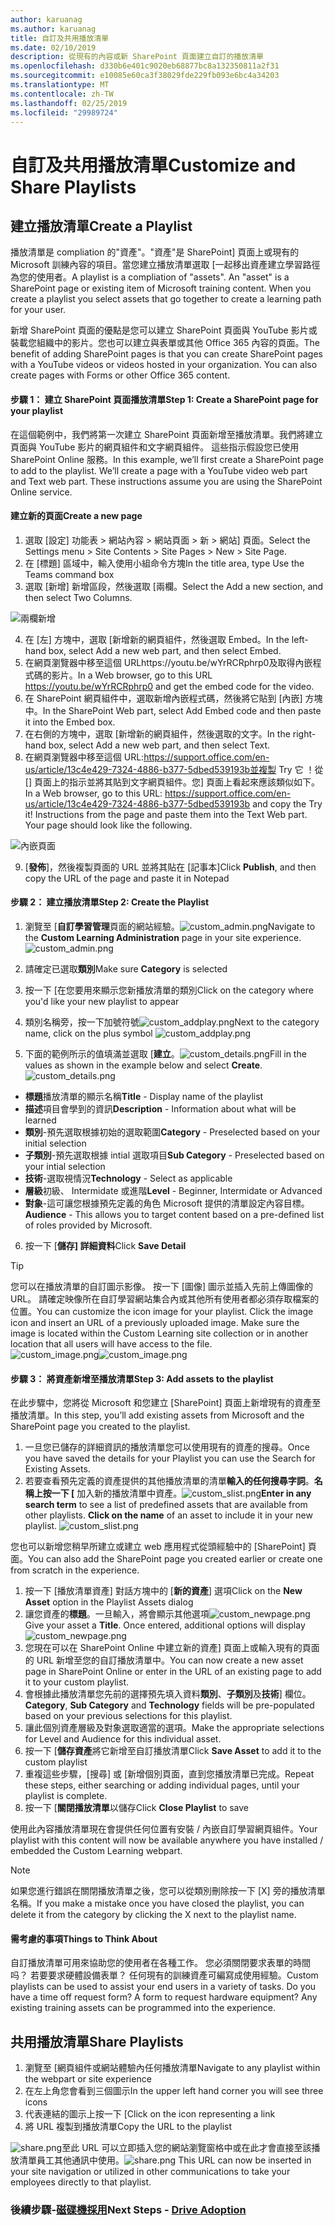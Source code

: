 ```yaml
---
author: karuanag
ms.author: karuanag
title: 自訂及共用播放清單
ms.date: 02/10/2019
description: 從現有的內容或新 SharePoint 頁面建立自訂的播放清單
ms.openlocfilehash: d330b6e401c9020eb68877bc8a132350811a2f31
ms.sourcegitcommit: e10085e60ca3f38029fde229fb093e6bc4a34203
ms.translationtype: MT
ms.contentlocale: zh-TW
ms.lasthandoff: 02/25/2019
ms.locfileid: "29989724"
---
```

# <a name="customize-and-share-playlists"></a><span data-ttu-id="e95dc-103">自訂及共用播放清單</span><span class="sxs-lookup"><span data-stu-id="e95dc-103">Customize and Share Playlists</span></span>

## <a name="create-a-playlist"></a><span data-ttu-id="e95dc-104">建立播放清單</span><span class="sxs-lookup"><span data-stu-id="e95dc-104">Create a Playlist</span></span>

<span data-ttu-id="e95dc-p101">播放清單是 compliation 的"資產"。"資產"是 SharePoint] 頁面上或現有的 Microsoft 訓練內容的項目。當您建立播放清單選取 [一起移出資產建立學習路徑為您的使用者。</span><span class="sxs-lookup"><span data-stu-id="e95dc-p101">A playlist is a compliation of "assets". An "asset" is a SharePoint page or existing item of Microsoft training content. When you create a playlist you select assets that go together to create a learning path for your user.</span></span>  

<span data-ttu-id="e95dc-p102">新增 SharePoint 頁面的優點是您可以建立 SharePoint 頁面與 YouTube 影片或裝載您組織中的影片。您也可以建立與表單或其他 Office 365 內容的頁面。</span><span class="sxs-lookup"><span data-stu-id="e95dc-p102">The benefit of adding SharePoint pages is that you can create SharePoint pages with a YouTube videos or videos hosted in your organization. You can also create pages with Forms or other Office 365 content.</span></span>  

#### <a name="step-1-create-a-sharepoint-page-for-your-playlist"></a><span data-ttu-id="e95dc-110">步驟 1： 建立 SharePoint 頁面播放清單</span><span class="sxs-lookup"><span data-stu-id="e95dc-110">Step 1: Create a SharePoint page for your playlist</span></span>
<span data-ttu-id="e95dc-p103">在這個範例中，我們將第一次建立 SharePoint 頁面新增至播放清單。我們將建立頁面與 YouTube 影片的網頁組件和文字網頁組件。 這些指示假設您已使用 SharePoint Online 服務。</span><span class="sxs-lookup"><span data-stu-id="e95dc-p103">In this example, we’ll first create a SharePoint page to add to the playlist. We’ll create a page with a YouTube video web part and Text web part.  These instructions assume you are using the SharePoint Online service.</span></span> 

#### <a name="create-a-new-page"></a><span data-ttu-id="e95dc-114">建立新的頁面</span><span class="sxs-lookup"><span data-stu-id="e95dc-114">Create a new page</span></span>
1.  <span data-ttu-id="e95dc-115">選取 [設定] 功能表 > 網站內容 > 網站頁面 > 新 > 網站] 頁面。</span><span class="sxs-lookup"><span data-stu-id="e95dc-115">Select the Settings menu > Site Contents > Site Pages > New > Site Page.</span></span>
2.  <span data-ttu-id="e95dc-116">在 [標題] 區域中，輸入使用小組命令方塊</span><span class="sxs-lookup"><span data-stu-id="e95dc-116">In the title area, type Use the Teams command box</span></span>
3.  <span data-ttu-id="e95dc-117">選取 [新增] 新增區段，然後選取 [兩欄。</span><span class="sxs-lookup"><span data-stu-id="e95dc-117">Select the Add a new section, and then select Two Columns.</span></span>

![兩欄新增](media/clo365addtwocolumn.png)

4.  <span data-ttu-id="e95dc-119">在 [左] 方塊中，選取 [新增新的網頁組件，然後選取 Embed。</span><span class="sxs-lookup"><span data-stu-id="e95dc-119">In the left-hand box, select Add a new web part, and then select Embed.</span></span> 
5.  <span data-ttu-id="e95dc-120">在網頁瀏覽器中移至這個 URLhttps://youtu.be/wYrRCRphrp0及取得內嵌程式碼的影片。</span><span class="sxs-lookup"><span data-stu-id="e95dc-120">In a Web browser, go to this URL https://youtu.be/wYrRCRphrp0 and get the embed code for the video.</span></span> 
6.  <span data-ttu-id="e95dc-121">在 SharePoint 網頁組件中，選取新增內嵌程式碼，然後將它貼到 [內嵌] 方塊中。</span><span class="sxs-lookup"><span data-stu-id="e95dc-121">In the SharePoint Web part, select Add Embed code and then paste it into the Embed box.</span></span> 
7.  <span data-ttu-id="e95dc-122">在右側的方塊中，選取 [新增新的網頁組件，然後選取的文字。</span><span class="sxs-lookup"><span data-stu-id="e95dc-122">In the right-hand box, select Add a new web part, and then select Text.</span></span> 
8.  <span data-ttu-id="e95dc-p104">在網頁瀏覽器中移至這個 URL:https://support.office.com/en-us/article/13c4e429-7324-4886-b377-5dbed539193b並複製 Try 它 ！從 [] 頁面上的指示並將其貼到文字網頁組件。您] 頁面上看起來應該類似如下。</span><span class="sxs-lookup"><span data-stu-id="e95dc-p104">In a Web browser, go to this URL: https://support.office.com/en-us/article/13c4e429-7324-4886-b377-5dbed539193b and copy the Try it! Instructions from the page and paste them into the Text Web part. Your page should look like the following.</span></span> 

![內嵌頁面](media/clo365teamscommandbox.png)

9.  <span data-ttu-id="e95dc-127">[**發佈**]，然後複製頁面的 URL 並將其貼在 [記事本]</span><span class="sxs-lookup"><span data-stu-id="e95dc-127">Click **Publish**, and then copy the URL of the page and paste it in Notepad</span></span>

#### <a name="step-2-create-the-playlist"></a><span data-ttu-id="e95dc-128">步驟 2： 建立播放清單</span><span class="sxs-lookup"><span data-stu-id="e95dc-128">Step 2: Create the Playlist</span></span>

1. <span data-ttu-id="e95dc-p105">瀏覽至 [**自訂學習管理**頁面的網站經驗。![custom_admin.png](media/custom_admin.png)</span><span class="sxs-lookup"><span data-stu-id="e95dc-p105">Navigate to the **Custom Learning Administration** page in your site experience. ![custom_admin.png](media/custom_admin.png)</span></span>
1. <span data-ttu-id="e95dc-131">請確定已選取**類別**</span><span class="sxs-lookup"><span data-stu-id="e95dc-131">Make sure **Category** is selected</span></span> 
1. <span data-ttu-id="e95dc-132">按一下 [在您要用來顯示您新播放清單的類別</span><span class="sxs-lookup"><span data-stu-id="e95dc-132">Click on the category where you'd like your new playlist to appear</span></span>
1. <span data-ttu-id="e95dc-133">類別名稱旁，按一下加號符號![custom_addplay.png](media/custom_addplay.png)</span><span class="sxs-lookup"><span data-stu-id="e95dc-133">Next to the category name, click on the plus symbol ![custom_addplay.png](media/custom_addplay.png)</span></span>

1. <span data-ttu-id="e95dc-p106">下面的範例所示的值填滿並選取 [**建立**。![custom_details.png](media/custom_details.png)</span><span class="sxs-lookup"><span data-stu-id="e95dc-p106">Fill in the values as shown in the example below and select **Create**. ![custom_details.png](media/custom_details.png)</span></span>
- <span data-ttu-id="e95dc-136">**標題**播放清單的顯示名稱</span><span class="sxs-lookup"><span data-stu-id="e95dc-136">**Title** - Display name of the playlist</span></span>
- <span data-ttu-id="e95dc-137">**描述**項目會學到的資訊</span><span class="sxs-lookup"><span data-stu-id="e95dc-137">**Description** - Information about what will be learned</span></span>
- <span data-ttu-id="e95dc-138">**類別**-預先選取根據初始的選取範圍</span><span class="sxs-lookup"><span data-stu-id="e95dc-138">**Category** - Preselected based on your initial selection</span></span>
- <span data-ttu-id="e95dc-139">**子類別**-預先選取根據 intial 選取項目</span><span class="sxs-lookup"><span data-stu-id="e95dc-139">**Sub Category** - Preselected based on your intial selection</span></span>
- <span data-ttu-id="e95dc-140">**技術**-選取視情況</span><span class="sxs-lookup"><span data-stu-id="e95dc-140">**Technology** - Select as applicable</span></span>
- <span data-ttu-id="e95dc-141">**層級**初級、 Intermidate 或進階</span><span class="sxs-lookup"><span data-stu-id="e95dc-141">**Level** - Beginner, Intermidate or Advanced</span></span>
- <span data-ttu-id="e95dc-142">**對象**-這可讓您根據預先定義的角色 Microsoft 提供的清單設定內容目標。</span><span class="sxs-lookup"><span data-stu-id="e95dc-142">**Audience** - This allows you to target content based on a pre-defined list of roles provided by Microsoft.</span></span>

6. <span data-ttu-id="e95dc-143">按一下 [**儲存] 詳細資料**</span><span class="sxs-lookup"><span data-stu-id="e95dc-143">Click **Save Detail**</span></span>

> [!TIP]
> <span data-ttu-id="e95dc-p107">您可以在播放清單的自訂圖示影像。 按一下 [圖像] 圖示並插入先前上傳圖像的 URL。 請確定映像所在自訂學習網站集合內或其他所有使用者都必須存取檔案的位置。</span><span class="sxs-lookup"><span data-stu-id="e95dc-p107">You can customize the icon image for your playlist.  Click the image icon and insert an URL of a previously uploaded image.  Make sure the image is located within the Custom Learning site collection or in another location that all users will have access to the file.</span></span>  
<span data-ttu-id="e95dc-147">![custom_image.png](media/custom_image.png)</span><span class="sxs-lookup"><span data-stu-id="e95dc-147">![custom_image.png](media/custom_image.png)</span></span>

#### <a name="step-3-add-assets-to-the-playlist"></a><span data-ttu-id="e95dc-148">步驟 3： 將資產新增至播放清單</span><span class="sxs-lookup"><span data-stu-id="e95dc-148">Step 3: Add assets to the playlist</span></span>
<span data-ttu-id="e95dc-149">在此步驟中，您將從 Microsoft 和您建立 [SharePoint] 頁面上新增現有的資產至播放清單。</span><span class="sxs-lookup"><span data-stu-id="e95dc-149">In this step, you’ll add existing assets from Microsoft and the SharePoint page you created to the playlist.</span></span> 

1. <span data-ttu-id="e95dc-150">一旦您已儲存的詳細資訊的播放清單您可以使用現有的資產的搜尋。</span><span class="sxs-lookup"><span data-stu-id="e95dc-150">Once you have saved the details for your Playlist you can use the Search for Existing Assets.</span></span>
1. <span data-ttu-id="e95dc-p108">若要查看預先定義的資產提供的其他播放清單的清單**輸入的任何搜尋字詞**。**名稱上按一下 [** 加入新的播放清單中資產。![custom_slist.png](media/custom_slist.png)</span><span class="sxs-lookup"><span data-stu-id="e95dc-p108">**Enter in any search term** to see a list of predefined assets that are available from other playlists. **Click on the name** of an asset to include it in your new playlist. ![custom_slist.png](media/custom_slist.png)</span></span>

<span data-ttu-id="e95dc-154">您也可以新增您稍早所建立或建立 web 應用程式從頭經驗中的 [SharePoint] 頁面。</span><span class="sxs-lookup"><span data-stu-id="e95dc-154">You can also add the SharePoint page you created earlier or create one from scratch in the experience.</span></span>

1. <span data-ttu-id="e95dc-155">按一下 [播放清單資產] 對話方塊中的 [**新的資產**] 選項</span><span class="sxs-lookup"><span data-stu-id="e95dc-155">Click on the **New Asset** option in the Playlist Assets dialog</span></span>
1. <span data-ttu-id="e95dc-p109">讓您資產的**標題**。一旦輸入，將會顯示其他選項![custom_newpage.png](media/custom_newpage.png)</span><span class="sxs-lookup"><span data-stu-id="e95dc-p109">Give your asset a **Title**. Once entered, additional options will display ![custom_newpage.png](media/custom_newpage.png)</span></span>
1. <span data-ttu-id="e95dc-158">您現在可以在 SharePoint Online 中建立新的資產] 頁面上或輸入現有的頁面的 URL 新增至您的自訂播放清單中。</span><span class="sxs-lookup"><span data-stu-id="e95dc-158">You can now create a new asset page in SharePoint Online or enter in the URL of an existing page to add it to your custom playlist.</span></span> 
1. <span data-ttu-id="e95dc-159">會根據此播放清單您先前的選擇預先填入資料**類別**、**子類別**及**技術**] 欄位。</span><span class="sxs-lookup"><span data-stu-id="e95dc-159">**Category**, **Sub Category** and **Technology** fields will be pre-populated based on your previous selections for this playlist.</span></span>
1. <span data-ttu-id="e95dc-160">讓此個別資產層級及對象選取適當的選項。</span><span class="sxs-lookup"><span data-stu-id="e95dc-160">Make the appropriate selections for Level and Audience for this individual asset.</span></span>  
1. <span data-ttu-id="e95dc-161">按一下 [**儲存資產**將它新增至自訂播放清單</span><span class="sxs-lookup"><span data-stu-id="e95dc-161">Click **Save Asset** to add it to the custom playlist</span></span>
1. <span data-ttu-id="e95dc-162">重複這些步驟，[搜尋] 或 [新增個別頁面，直到您播放清單已完成。</span><span class="sxs-lookup"><span data-stu-id="e95dc-162">Repeat these steps, either searching or adding individual pages, until your playlist is complete.</span></span> 
1. <span data-ttu-id="e95dc-163">按一下 [**關閉播放清單**以儲存</span><span class="sxs-lookup"><span data-stu-id="e95dc-163">Click **Close Playlist** to save</span></span>

<span data-ttu-id="e95dc-164">使用此內容播放清單現在會提供任何位置有安裝 / 內嵌自訂學習網頁組件。</span><span class="sxs-lookup"><span data-stu-id="e95dc-164">Your playlist with this content will now be available anywhere you have installed / embedded the Custom Learning webpart.</span></span> 

> [!NOTE]
> <span data-ttu-id="e95dc-165">如果您進行錯誤在關閉播放清單之後，您可以從類別刪除按一下 [X] 旁的播放清單名稱。</span><span class="sxs-lookup"><span data-stu-id="e95dc-165">If you make a mistake once you have closed the playlist, you can delete it from the category by clicking the X next to the playlist name.</span></span>  

#### <a name="things-to-think-about"></a><span data-ttu-id="e95dc-166">需考慮的事項</span><span class="sxs-lookup"><span data-stu-id="e95dc-166">Things to Think About</span></span>

<span data-ttu-id="e95dc-p110">自訂播放清單可用來協助您的使用者在各種工作。 您必須關閉要求表單的時間吗？ 若要要求硬體設備表單？ 任何現有的訓練資產可編寫成使用經驗。</span><span class="sxs-lookup"><span data-stu-id="e95dc-p110">Custom playlists can be used to assist your end users in a variety of tasks.  Do you have a time off request form?  A form to request hardware equipment?  Any existing training assets can be programmed into the experience.</span></span>  

## <a name="share-playlists"></a><span data-ttu-id="e95dc-171">共用播放清單</span><span class="sxs-lookup"><span data-stu-id="e95dc-171">Share Playlists</span></span>

1. <span data-ttu-id="e95dc-172">瀏覽至 [網頁組件或網站體驗內任何播放清單</span><span class="sxs-lookup"><span data-stu-id="e95dc-172">Navigate to any playlist within the webpart or site experience</span></span>
1. <span data-ttu-id="e95dc-173">在左上角您會看到三個圖示</span><span class="sxs-lookup"><span data-stu-id="e95dc-173">In the upper left hand corner you will see three icons</span></span>
1. <span data-ttu-id="e95dc-174">代表連結的圖示上按一下 [</span><span class="sxs-lookup"><span data-stu-id="e95dc-174">Click on the icon representing a link</span></span>
1. <span data-ttu-id="e95dc-175">將 URL 複製到播放清單</span><span class="sxs-lookup"><span data-stu-id="e95dc-175">Copy the URL to the playlist</span></span>

<span data-ttu-id="e95dc-176">![share.png](media/share.png)至此 URL 可以立即插入您的網站瀏覽窗格中或在此才會直接至該播放清單員工其他通訊中使用。</span><span class="sxs-lookup"><span data-stu-id="e95dc-176">![share.png](media/share.png) This URL can now be inserted in your site navigation or utilized in other communications to take your employees directly to that playlist.</span></span> 

### <a name="next-steps---drive-adoptiondriveadoptionmd"></a><span data-ttu-id="e95dc-177">後續步驟-[磁碟機採用](driveadoption.md)</span><span class="sxs-lookup"><span data-stu-id="e95dc-177">Next Steps - [Drive Adoption](driveadoption.md)</span></span>
